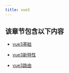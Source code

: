 ```yaml
---
title: vue3
---
```

## 该章节包含以下内容
  
  
- [vue3基础](vue3基础.md)

  
- [vue3新特性](vue3新特性.md)

  
- [vue3路由](vue3路由.md)

  